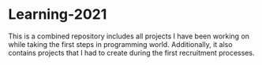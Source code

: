 # Learning-2021

This is a combined repository includes all projects I have been working on while taking the first steps in programming world. Additionally, it also contains projects that I had to create during the first recruitment processes.
